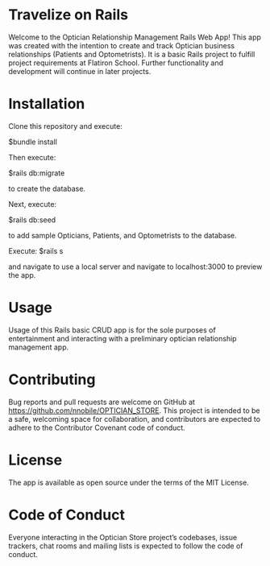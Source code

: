 # Travelize on Rails

Welcome to the Optician Relationship Management Rails Web App! This app was created with the intention to create and track Optician business relationships (Patients and Optometrists). It is a basic Rails project to fulfill project requirements at Flatiron School. Further functionality and development will continue in later projects.

# Installation
Clone this repository and execute: 

$bundle install

Then execute: 

$rails db:migrate 

to create the database.

Next, execute: 

$rails db:seed 

to add sample Opticians, Patients, and Optometrists to the database.

Execute: $rails s 

and navigate to use a local server and navigate to localhost:3000 to preview the app.

# Usage
Usage of this Rails basic CRUD app is for the sole purposes of entertainment and interacting with a preliminary optician relationship management app.

# Contributing
Bug reports and pull requests are welcome on GitHub at https://github.com/nnobile/OPTICIAN_STORE. This project is intended to be a safe, welcoming space for collaboration, and contributors are expected to adhere to the Contributor Covenant code of conduct.

# License
The app is available as open source under the terms of the MIT License.

# Code of Conduct
Everyone interacting in the Optician Store project’s codebases, issue trackers, chat rooms and mailing lists is expected to follow the code of conduct.